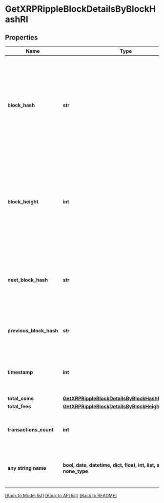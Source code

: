 # GetXRPRippleBlockDetailsByBlockHashRI


## Properties
Name | Type | Description | Notes
------------ | ------------- | ------------- | -------------
**block_hash** | **str** | Represents the hash of the block, which is its unique identifier. It represents a cryptographic digital fingerprint made by hashing the block header twice through the SHA256 algorithm. | 
**block_height** | **int** | Represents the number of blocks in the blockchain preceding this specific block. Block numbers have no gaps. A blockchain usually starts with block 0 called the \&quot;Genesis block\&quot;. | 
**next_block_hash** | **str** | Represents the hash of the next block. When this is the last block of the blockchain this value will be an empty string. | 
**previous_block_hash** | **str** | Represents the hash of the previous block, also known as the parent block. | 
**timestamp** | **int** | Defines the exact date/time when this block was mined in Unix Timestamp. | 
**total_coins** | [**GetXRPRippleBlockDetailsByBlockHashRITotalCoins**](GetXRPRippleBlockDetailsByBlockHashRITotalCoins.md) |  | 
**total_fees** | [**GetXRPRippleBlockDetailsByBlockHeightRITotalFees**](GetXRPRippleBlockDetailsByBlockHeightRITotalFees.md) |  | 
**transactions_count** | **int** | Represents the total number of all transactions as part of this block. | 
**any string name** | **bool, date, datetime, dict, float, int, list, str, none_type** | any string name can be used but the value must be the correct type | [optional]

[[Back to Model list]](../README.md#documentation-for-models) [[Back to API list]](../README.md#documentation-for-api-endpoints) [[Back to README]](../README.md)


